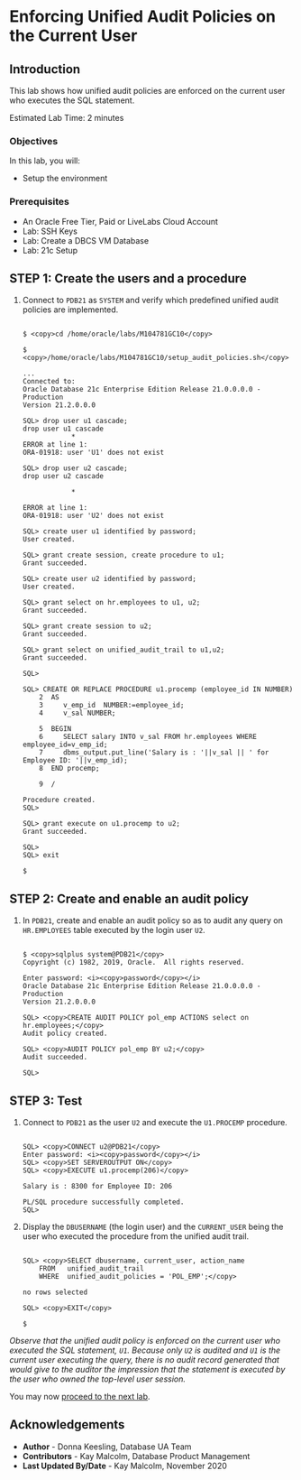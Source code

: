 # Enforcing Unified Audit Policies on the Current User

## Introduction

This lab shows how unified audit policies are enforced on the current user who executes the SQL statement.

Estimated Lab Time: 2 minutes

### Objectives

In this lab, you will:
* Setup the environment

### Prerequisites

* An Oracle Free Tier, Paid or LiveLabs Cloud Account
* Lab: SSH Keys
* Lab: Create a DBCS VM Database
* Lab: 21c Setup

## **STEP 1:** Create the users and a procedure

1. Connect to `PDB21` as `SYSTEM` and verify which predefined unified audit policies are implemented.

  
	```
	
	$ <copy>cd /home/oracle/labs/M104781GC10</copy>
	
	$ <copy>/home/oracle/labs/M104781GC10/setup_audit_policies.sh</copy>
	
	...	
	Connected to:	
	Oracle Database 21c Enterprise Edition Release 21.0.0.0.0 - Production	
	Version 21.2.0.0.0
	
	SQL> drop user u1 cascade;	
	drop user u1 cascade	
				*	
	ERROR at line 1:	
	ORA-01918: user 'U1' does not exist
	
	SQL> drop user u2 cascade;	
	drop user u2 cascade
	
				*
	
	ERROR at line 1:	
	ORA-01918: user 'U2' does not exist
	
	SQL> create user u1 identified by password;	
	User created.
	
	SQL> grant create session, create procedure to u1;	
	Grant succeeded.
	
	SQL> create user u2 identified by password;	
	User created.
	
	SQL> grant select on hr.employees to u1, u2;	
	Grant succeeded.
	
	SQL> grant create session to u2;	
	Grant succeeded.
	
	SQL> grant select on unified_audit_trail to u1,u2;	
	Grant succeeded.
	
	SQL>
	
	SQL> CREATE OR REPLACE PROCEDURE u1.procemp (employee_id IN NUMBER)	
		2  AS	
		3     v_emp_id  NUMBER:=employee_id;	
		4     v_sal NUMBER;
	
		5  BEGIN	
		6     SELECT salary INTO v_sal FROM hr.employees WHERE employee_id=v_emp_id;	
		7     dbms_output.put_line('Salary is : '||v_sal || ' for Employee ID: '||v_emp_id);	
		8  END procemp;
	
		9  /
	
	Procedure created.	
	SQL>
	
	SQL> grant execute on u1.procemp to u2;	
	Grant succeeded.
	
	SQL>	
	SQL> exit
	
	$
	
	```

## **STEP 2:** Create and enable an audit policy 

1. In `PDB21`, create and enable an audit policy so as to audit any query on `HR.EMPLOYEES` table executed by the login user `U2`.

  
	```
	
	$ <copy>sqlplus system@PDB21</copy>	
	Copyright (c) 1982, 2019, Oracle.  All rights reserved.
	
	Enter password: <i><copy>password</copy></i>
	Oracle Database 21c Enterprise Edition Release 21.0.0.0.0 - Production	
	Version 21.2.0.0.0
	
	SQL> <copy>CREATE AUDIT POLICY pol_emp ACTIONS select on hr.employees;</copy>	
	Audit policy created.
	
	SQL> <copy>AUDIT POLICY pol_emp BY u2;</copy>	
	Audit succeeded.
	
	SQL> 
	
	```

## **STEP 3:** Test

1. Connect to `PDB21` as the user `U2` and execute the `U1.PROCEMP` procedure.

  
	```
	
	SQL> <copy>CONNECT u2@PDB21</copy>	
	Enter password: <i><copy>password</copy></i>	
	SQL> <copy>SET SERVEROUTPUT ON</copy>	
	SQL> <copy>EXECUTE u1.procemp(206)</copy>
	
	Salary is : 8300 for Employee ID: 206
	
	PL/SQL procedure successfully completed.	
	SQL> 
	
	```

2. Display the `DBUSERNAME` (the login user) and the `CURRENT_USER` being the user who executed the procedure from the unified audit trail.

  
	```
	
	SQL> <copy>SELECT dbusername, current_user, action_name	
		FROM   unified_audit_trail	
		WHERE  unified_audit_policies = 'POL_EMP';</copy>
	
	no rows selected
	
	SQL> <copy>EXIT</copy>
	
	$
	
	```
  
  *Observe that the unified audit policy is enforced on the current user who executed the SQL statement, `U1`. Because only `U2` is audited and `U1` is the current user executing the query, there is no audit record generated that would give to the auditor the impression that the statement is executed by the user who owned the top-level user session.*
  
You may now [proceed to the next lab](#next).

## Acknowledgements

* **Author** - Donna Keesling, Database UA Team
* **Contributors** -  Kay Malcolm, Database Product Management
* **Last Updated By/Date** -  Kay Malcolm, November 2020

